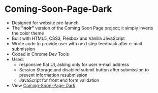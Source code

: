 # Coming-Soon-Page-Dark
* Designed for website pre-launch
* The **"noir"** version of the Coming Soon Page project; it simply inverts the color theme
* Built with HTML5, CSS3, Flexbox and Vanilla JavaScript
* Wrote code to provide user with next step feedback after e-mail submission
* Coded in Chrome Dev Tools
* Used:
  * responsive flat UI, asking only for user e-mail address
  * Session Storage and disabled submit button after submission to prevent information resubmission
  * JavaScript for front end form validation
* View [Coming-Soon-Page-Dark](http://htmlpreview.github.io/?https://github.com/calincionca35/Coming-Soon-Page-Dark/blob/master/root-coming-soon-dark-1/index-coming-soon-dark-1.html)
